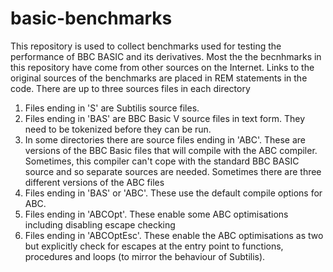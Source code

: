 # basic-benchmarks

This repository is used to collect benchmarks used for testing the performance of BBC BASIC and its derivatives.  Most the the becnhmarks in this repository have come from other sources on the Internet.  Links to the original sources of the benchmarks are placed in REM statements in the code.  There are up to three sources files in each directory

1. Files ending in 'S' are Subtilis source files.
2. Files ending in 'BAS' are BBC Basic V source files in text form.  They need to be tokenized before they can be run.
3. In some directories there are source files ending in 'ABC'.  These are versions of the BBC Basic files that will compile with the ABC compiler.  Sometimes, this compiler can't cope with the standard BBC BASIC source and so separate sources are needed.  Sometimes there are three different versions of the ABC files
  1. Files ending in 'BAS' or 'ABC'.  These use the default compile options for ABC.
  2. Files ending in 'ABCOpt'.  These enable some ABC optimisations including disabling escape checking
  3. Files ending in 'ABCOptEsc'.  These enable the ABC optimisations as two but explicitly check for escapes at the entry point to functions, procedures and loops (to mirror the behaviour of Subtilis).